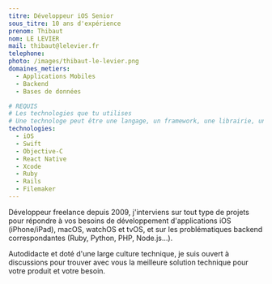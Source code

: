 ```yaml
---
titre: Développeur iOS Senior
sous_titre: 10 ans d'expérience
prenom: Thibaut
nom: LE LEVIER
mail: thibaut@lelevier.fr
telephone:
photo: /images/thibaut-le-levier.png
domaines_metiers:
  - Applications Mobiles
  - Backend
  - Bases de données

# REQUIS
# Les technologies que tu utilises
# Une technologe peut être une langage, un framework, une librairie, un CMS ...
technologies:
  - iOS
  - Swift
  - Objective-C
  - React Native
  - Xcode
  - Ruby
  - Rails
  - Filemaker
---
```


Développeur freelance depuis 2009, j'interviens sur tout type de projets pour répondre à vos besoins de développement d'applications iOS (iPhone/iPad), macOS, watchOS et tvOS, et sur les problématiques backend correspondantes (Ruby, Python, PHP, Node.js...).

Autodidacte et doté d'une large culture technique, je suis ouvert à discussions pour trouver avec vous la meilleure solution technique pour votre produit et votre besoin.
